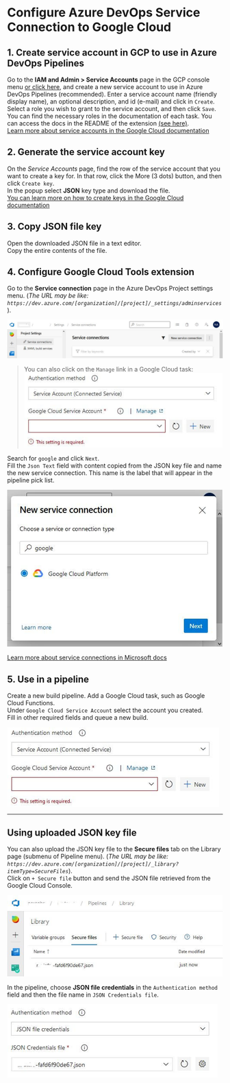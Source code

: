 # Configure Azure DevOps Service Connection to Google Cloud

## 1. Create service account in GCP to use in Azure DevOps Pipelines
Go to the **IAM and Admin > Service Accounts** page in the GCP console menu <a href="https://console.cloud.google.com/iam-admin/serviceaccounts" target="_blank">or click here</a>, and create a new service account to use in Azure DevOps Pipelines (recommended). Enter a service account name (friendly display name), an optional description, and id (e-mail) and click in `Create`.  
Select a role you wish to grant to the service account, and then click `Save`.
You can find the necessary roles in the documentation of each task. You can access the docs in the README of the extension [(see here)](https://github.com/nexsolab/azure-devops-google-cloud-tools/#tasks).  
[Learn more about service accounts in the Google Cloud documentation](https://cloud.google.com/iam/docs/creating-managing-service-accounts)

## 2. Generate the service account key
On the *Service Accounts* page, find the row of the service account that you want to create a key for. In that row, click the More (3 dots) button, and then click `Create key`.  
In the popup select **JSON** key type and download the file.  
[You can learn more on how to create keys in the Google Cloud documentation](https://cloud.google.com/iam/docs/creating-managing-service-account-keys#creating_service_account_keys)

## 3. Copy JSON file key
Open the downloaded JSON file in a text editor.  
Copy the entire contents of the file.

## 4. Configure Google Cloud Tools extension
Go to the **Service connection** page in the Azure DevOps Project settings menu. (_The URL may be like: `https://dev.azure.com/[organization]/[project]/_settings/adminservices`_).  


![](images/sc/azure-list-sc.jpg)

> You can also click on the `Manage` link in a Google Cloud task:
> ![](images/sc/azure-task-sc-type.jpg)

Search for `google` and click `Next`.  
Fill the `Json Text` field with content copied from the JSON key file and name the new service connection. This name is the label that will appear in the pipeline pick list.

![](images/sc/azure-new-sc.jpg)

[Learn more about service connections in Microsoft docs](https://docs.microsoft.com/en-us/azure/devops/pipelines/library/service-endpoints?view=azure-devops&tabs=yaml)

## 5. Use in a pipeline
Create a new build pipeline. Add a Google Cloud task, such as Google Cloud Functions.  
Under `Google Cloud Service Account` select the account you created.  
Fill in other required fields and queue a new build.

![](images/sc/azure-task-sc-type.jpg)

---

## Using uploaded JSON key file
You can also upload the JSON key file to the **Secure files** tab on the Library page (submenu of Pipeline menu).
(_The URL may be like: `https://dev.azure.com/[organization]/[project]/_library?itemType=SecureFiles`_).  
Click on `+ Secure file` button and send the JSON file retrieved from the Google Cloud Console.

![](images/sc/azure-lib-secfile.jpg)

In the pipeline, choose **JSON file credentials** in the `Authentication method` field and then the file name in `JSON Credentials file`.

![](images/sc/azure-task-file-type.jpg)
